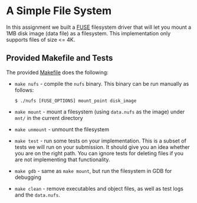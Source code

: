 # A Simple File System

In this assignment we built a [FUSE](https://en.wikipedia.org/wiki/Filesystem_in_Userspace) filesystem driver that will let you
mount a 1MB disk image (data file) as a filesystem. This implementation only supports files of size <= 4K.




## Provided Makefile and Tests

The provided [Makefile](Makefile) does the following:

- `make nufs` - compile the `nufs` binary. This binary can be run manually as follows:
  
  ```
  $ ./nufs [FUSE_OPTIONS] mount_point disk_image
  ```
- `make mount` - mount a filesystem (using `data.nufs` as the image) under `mnt/` in the current directory
- `make unmount` - unmount the filesystem
- `make test` - run some tests on your implementation. This is a subset of tests we will run on your submission. It should give you an idea whether you are on the right path. You can ignore tests for deleting files if you are not implementing that functionality.
- `make gdb` - same as `make mount`, but run the filesystem in GDB for debugging
- `make clean` - remove executables and object files, as well as test logs and the `data.nufs`.
